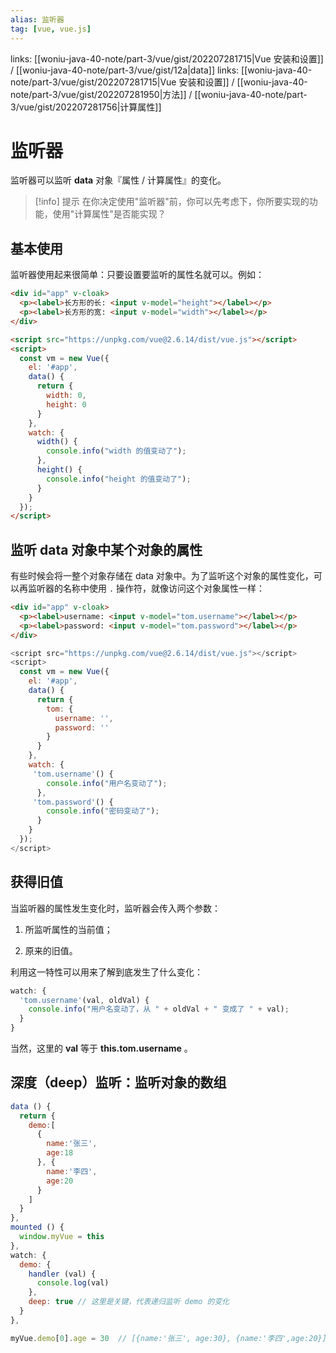 ```yaml
---
alias: 监听器 
tag: [vue, vue.js]
---
```


links: [[woniu-java-40-note/part-3/vue/gist/202207281715|Vue 安装和设置]] / [[woniu-java-40-note/part-3/vue/gist/12a|data]]
links: [[woniu-java-40-note/part-3/vue/gist/202207281715|Vue 安装和设置]] / [[woniu-java-40-note/part-3/vue/gist/202207281950|方法]] / [[woniu-java-40-note/part-3/vue/gist/202207281756|计算属性]]

# 监听器

监听器可以监听 **data** 对象『属性 / 计算属性』的变化。

> [!info] 提示
> 在你决定使用"监听器"前，你可以先考虑下，你所要实现的功能，使用"计算属性"是否能实现？

## 基本使用

监听器使用起来很简单：只要设置要监听的属性名就可以。例如：

``` html
<div id="app" v-cloak>
  <p><label>长方形的长: <input v-model="height"></label></p>
  <p><label>长方形的宽: <input v-model="width"></label></p>
</div>

<script src="https://unpkg.com/vue@2.6.14/dist/vue.js"></script>
<script>
  const vm = new Vue({
    el: '#app',
    data() {
      return {
        width: 0,
        height: 0
      }
    },
    watch: {
      width() {
        console.info("width 的值变动了");
      },
      height() {
        console.info("height 的值变动了");
      }
    }
  });
</script>
```

## 监听 data 对象中某个对象的属性

有些时候会将一整个对象存储在 data 对象中。为了监听这个对象的属性变化，可以再监听器的名称中使用 `.` 操作符，就像访问这个对象属性一样：

``` html
<div id="app" v-cloak>
  <p><label>username: <input v-model="tom.username"></label></p>
  <p><label>password: <input v-model="tom.password"></label></p>
</div>
```

```js
<script src="https://unpkg.com/vue@2.6.14/dist/vue.js"></script>
<script>
  const vm = new Vue({
    el: '#app',
    data() {
      return {
        tom: {
          username: '',
          password: ''
        }
      }
    },
    watch: {
     'tom.username'() {
        console.info("用户名变动了");
      },
     'tom.password'() {
        console.info("密码变动了");
      }
    }
  });
</script>
```

## 获得旧值

当监听器的属性发生变化时，监听器会传入两个参数：

1.  所监听属性的当前值；

2.  原来的旧值。

利用这一特性可以用来了解到底发生了什么变化：

```js
watch: {
  'tom.username'(val, oldVal) {
    console.info("用户名变动了，从 " + oldVal + " 变成了 " + val);
  }
}
```

当然，这里的 **val** 等于 **this.tom.username** 。


## 深度（deep）监听：监听对象的数组

```js
data () {
  return {
    demo:[
      {
        name:'张三',
        age:18
      }, {
        name:'李四',
        age:20
      }
    ]
  }
},
mounted () {
  window.myVue = this
},
watch: {
  demo: {
    handler (val) {
      console.log(val)
    },
    deep: true // 这里是关键，代表递归监听 demo 的变化
  }
},

myVue.demo[0].age = 30  // [{name:'张三', age:30}, {name:'李四',age:20}]
```


